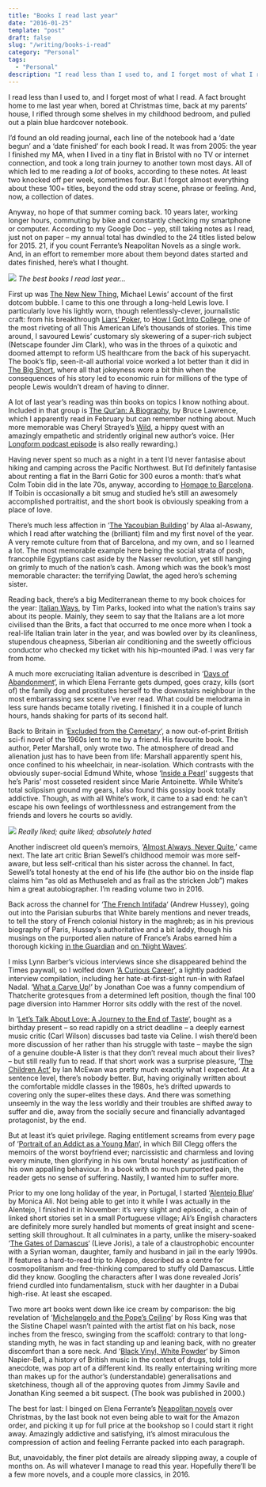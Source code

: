 ```yaml
---
title: "Books I read last year"
date: "2016-01-25"
template: "post"
draft: false
slug: "/writing/books-i-read"
category: "Personal"
tags:
  - "Personal"
description: "I read less than I used to, and I forget most of what I read. A fact brought home to me last year when, bored at Christmas time, back at my parents’ house, I rifled through some shelves in my childhood bedroom, and pulled out a plain blue hardcover notebook."
---
```


I read less than I used to, and I forget most of what I read. A fact brought home to me last year when, bored at Christmas time, back at my parents’ house, I rifled through some shelves in my childhood bedroom, and pulled out a plain blue hardcover notebook.

I’d found an old reading journal, each line of the notebook had a ‘date begun’ and a ‘date finished’ for each book I read. It was from 2005: the year I finished my MA, when I lived in a tiny flat in Bristol with no TV or internet connection, and took a long train journey to another town most days. All of which led to me reading a *lot* of books, according to these notes. At least two knocked off per week, sometimes four. But I forgot almost everything about these 100+ titles, beyond the odd stray scene, phrase or feeling. And, now, a collection of dates.

Anyway, no hope of that summer coming back. 10 years later, working longer hours, commuting by bike and constantly checking my smartphone or computer. According to my Google Doc – yep, still taking notes as I read, just not on paper – my annual total has dwindled to the 24 titles listed below for 2015. 21, if you count Ferrante’s Neapolitan Novels as a single work. And, in an effort to remember more about them beyond dates started and dates finished, here’s what I thought.

![](/media/books-i-read-1.jpg)
*The best books I read last year…*

First up was [The New New Thing](https://www.amazon.co.uk/New-Thing-Silicon-Valley-Story/dp/0393347818/ref=sr_1_1?s=books&ie=UTF8&qid=1462291953&sr=1-1&keywords=the+new+new+thing), Michael Lewis’ account of the first dotcom bubble. I came to this one through a long-held Lewis love. I particularly love his lightly worn, though relentlessly-clever, journalistic craft: from his breakthrough [Liars’ Poker](https://www.amazon.co.uk/Liars-Poker-Hodder-Great-Reads/dp/0340839961/ref=sr_1_1?s=books&ie=UTF8&qid=1462292911&sr=1-1), to [How I Got Into College](http://www.thisamericanlife.org/radio-archives/episode/504/how-i-got-into-college), one of the most riveting of all This American Life’s thousands of stories. This time around, I savoured Lewis’ customary sly skewering of a super-rich subject (Netscape founder Jim Clark), who was in the throes of a quixotic and doomed attempt to reform US healthcare from the back of his superyacht. The book’s flip, seen-it-all authorial voice worked a lot better than it did in [The Big Short](https://www.amazon.co.uk/Big-Short-Inside-Doomsday-Machine/dp/0141043539/ref=sr_1_1?s=books&ie=UTF8&qid=1462292836&sr=1-1&keywords=lewis+the+big+short), where all that jokeyness wore a bit thin when the consequences of his story led to economic ruin for millions of the type of people Lewis wouldn’t dream of having to dinner.

A lot of last year’s reading was thin books on topics I know nothing about. Included in that group is [The Qur’an: A Biography](https://www.amazon.co.uk/Quran-Biography-Shook-World-Books/dp/1843543990/ref=sr_1_1?s=books&ie=UTF8&qid=1462292341&sr=1-1&keywords=The+Qur%27an+Bruce+Lawrence), by Bruce Lawrence, which I apparently read in February but can remember nothing about. Much more memorable was Cheryl Strayed’s [Wild](https://www.amazon.co.uk/Wild-Journey-Found-Cheryl-Strayed/dp/1782394869/ref=sr_1_1?ie=UTF8&qid=1462376377&sr=8-1&keywords=wild), a hippy quest with an amazingly empathetic and stridently original new author’s voice. (Her [Longform podcast episode](https://longform.org/posts/longform-podcast-144-cheryl-strayed) is also really rewarding.)

Having never spent so much as a night in a tent I’d never fantasise about hiking and camping across the Pacific Northwest. But I’d definitely fantasise about renting a flat in the Barri Gotic for 300 euros a month: that’s what Colm Tobin did in the late 70s, anyway, according to [Homage to Barcelona](https://www.amazon.co.uk/Homage-Barcelona-Colm-Toibin/dp/0330373560/ref=sr_1_1?ie=UTF8&qid=1462376431&sr=8-1). If Toibin is occasionally a bit smug and studied he’s still an awesomely accomplished portraitist, and the short book is obviously speaking from a place of love.

There’s much less affection in ‘[The Yacoubian Building](https://www.amazon.co.uk/Yacoubian-Building-Alaa-Al-Aswany/dp/0007243626/ref=sr_1_1?ie=UTF8&qid=1462376456&sr=8-1)‘ by Alaa al-Aswany, which I read after watching the (brilliant) film and my first novel of the year. A very remote culture from that of Barcelona, and my own, and so I learned a lot. The most memorable example here being the social strata of posh, francophile Egyptians cast aside by the Nasser revolution, yet still hanging on grimly to much of the nation’s cash. Among which was the book’s most memorable character: the terrifying Dawlat, the aged hero’s scheming sister.

Reading back, there’s a big Mediterranean theme to my book choices for the year: [Italian Ways](https://www.amazon.co.uk/Italian-Ways-Rails-Milan-Palermo/dp/0099584255/ref=sr_1_1?s=books&ie=UTF8&qid=1462376536&sr=1-1), by Tim Parks, looked into what the nation’s trains say about its people. Mainly, they seem to say that the Italians are a lot more civilised than the Brits, a fact that occurred to me once more when I took a real-life Italian train later in the year, and was bowled over by its cleanliness, stupendous cheapness, Siberian air conditioning and the sweetly officious conductor who checked my ticket with his hip-mounted iPad. I was very far from home.

A much more excruciating Italian adventure is described in ‘[Days of Abandonment](https://www.amazon.co.uk/Days-Abandonment-Elena-Ferrante/dp/1933372001/ref=sr_1_1?s=books&ie=UTF8&qid=1462376556&sr=1-1)‘, in which Elena Ferrante gets dumped, goes crazy, kills (sort of) the family dog and prostitutes herself to the downstairs neighbour in the most embarrassing sex scene I’ve ever read. What could be melodrama in less sure hands became totally riveting. I finished it in a couple of lunch hours, hands shaking for parts of its second half.

Back to Britain in ‘[Excluded from the Cemetary](https://www.amazon.co.uk/Excluded-Cemetery-Marshall-Peter/dp/B0006BQXK4/ref=sr_1_1?s=books&ie=UTF8&qid=1462376579&sr=1-1)‘, a now out-of-print British sci-fi novel of the 1960s lent to me by a friend. His favourite book. The author, Peter Marshall, only wrote two. The atmosphere of dread and alienation just has to have been from life: Marshall apparently spent his, once confined to his wheelchair, in near-isolation. Which contrasts with the obviously super-social Edmund White, whose ‘[Inside a Pearl](https://www.amazon.co.uk/Inside-Pearl-My-Years-Paris/dp/1408820455/ref=sr_1_1?s=books&ie=UTF8&qid=1462376603&sr=1-1)‘ suggests that he’s Paris’ most cosseted resident since Marie Antoinette. While White’s total solipsism ground my gears, I also found this gossipy book totally addictive. Though, as with all White’s work, it came to a sad end: he can’t escape his own feelings of worthlessness and estrangement from the friends and lovers he courts so avidly.

![](/media/books-i-read-2.jpg)
*Really liked; quite liked; absolutely hated*

Another indiscreet old queen’s memoirs, ‘[Almost Always, Never Quite](https://www.amazon.co.uk/Outsider-Always-Almost-Never-Quite/dp/0704372495/ref=sr_1_2?s=books&ie=UTF8&qid=1462376622&sr=1-2),’ came next. The late art critic Brian Sewell’s childhood memoir was more self-aware, but less self-critical than his sister across the channel. In fact, Sewell’s total honesty at the end of his life (the author bio on the inside flap claims him “as old as Methuseleh and as frail as the stricken Job”) makes him a great autobiographer. I’m reading volume two in 2016.

Back across the channel for ‘[The French Intifada](https://www.amazon.co.uk/French-Intifada-Between-France-Arabs/dp/1847082599/ref=sr_1_1?s=books&ie=UTF8&qid=1462376647&sr=1-1)‘ (Andrew Hussey), going out into the Parisian suburbs that White barely mentions and never treads, to tell the story of French colonial history in the maghreb; as in his previous biography of Paris, Hussey’s authoritative and a bit laddy, though his musings on the purported alien nature of France’s Arabs earned him a thorough kicking [in the Guardian](http://www.theguardian.com/books/2014/feb/28/french-intifada-review-andrew-hussey) and [on ‘Night Waves’](http://www.bbc.co.uk/programmes/b03vd855).

I miss Lynn Barber’s vicious interviews since she disappeared behind the Times paywall, so I wolfed down ‘[A Curious Career](https://www.amazon.co.uk/Curious-Career-Lynn-Barber/dp/1408837218/ref=sr_1_1?s=books&ie=UTF8&qid=1462376671&sr=1-1)‘, a lightly padded interview compilation, including her hate-at-first-sight run-in with Rafael Nadal. ‘[What a Carve Up](https://www.amazon.co.uk/What-Carve-Up-Jonathan-Coe/dp/0141033290)!’ by Jonathan Coe was a funny compendium of Thatcherite grotesques from a determined left position, though the final 100 page diversion into Hammer Horror sits oddly with the rest of the novel.

In ‘[Let’s Talk About Love: A Journey to the End of Taste](http://www.amazon.co.uk/Celine-Dions-Lets-Talk-About-ebook/dp/B00Q2Z6YV6?ie=UTF8&keywords=Let%27s%20Talk%20About%20Love%3A%20A%20Journey%20to%20the%20End%20of%20Taste&qid=1462376690&ref_=sr_1_1&s=books&sr=1-1)‘, bought as a birthday present – so read rapidly on a strict deadline – a deeply earnest music critic (Carl Wilson) discusses bad taste via Celine. I wish there’d been more discussion of her rather than his struggle with taste – maybe the sign of a genuine double-A lister is that they don’t reveal much about their lives? – but still really fun to read. If that short work was a surprise pleasure, ‘[The Children Act’](https://www.amazon.co.uk/Children-Act-Ian-McEwan/dp/0099599635/ref=sr_1_1?s=books&ie=UTF8&qid=1462376721&sr=1-1) by Ian McEwan was pretty much exactly what I expected. At a sentence level, there’s nobody better. But, having originally written about the comfortable middle classes in the 1980s, he’s drifted upwards to covering only the super-elites these days. And there was something unseemly in the way the less worldly and their troubles are shifted away to suffer and die, away from the socially secure and financially advantaged protagonist, by the end.

But at least it’s quiet privilege. Raging entitlement screams from every page of ‘[Portrait of an Addict as a Young Man](https://www.amazon.co.uk/Portrait-Addict-Young-Man-Memoir/dp/0099539829/ref=sr_1_1?s=books&ie=UTF8&qid=1462376741&sr=1-1)‘, in which Bill Clegg offers the memoirs of the worst boyfriend ever; narcissistic and charmless and loving every minute, then glorifying in his own ‘brutal honesty’ as justification of his own appalling behaviour. In a book with so much purported pain, the reader gets no sense of suffering. Nastily, I wanted him to suffer more.

Prior to my one long holiday of the year, in Portugal, I started ‘[Alentejo Blue](https://www.amazon.co.uk/Alentejo-Blue-Monica-Ali/dp/0552771163/ref=sr_1_1?s=books&ie=UTF8&qid=1462376780&sr=1-1)‘ by Monica Ali. Not being able to get into it while I was actually in the Alentejo, I finished it in November: it’s very slight and episodic, a chain of linked short stories set in a small Portuguese village; Ali’s English characters are definitely more surely handled but moments of great insight and scene-setting skill throughout. It all culminates in a party, unlike the misery-soaked ‘[The Gates of Damascus](https://www.amazon.co.uk/Lonely-Planet-Journeys-Gates-Damascus/dp/0864423683/ref=sr_1_3?s=books&ie=UTF8&qid=1462376803&sr=1-3)‘ (Lieve Joris), a tale of a claustrophobic encounter with a Syrian woman, daughter, family and husband in jail in the early 1990s. If features a hard-to-read trip to Aleppo, described as a centre for cosmopolitanism and free-thinking compared to stuffy old Damascus. Little did they know. Googling the characters after I was done revealed Joris’ friend curdled into fundamentalism, stuck with her daughter in a Dubai high-rise. At least she escaped.

Two more art books went down like ice cream by comparison: the big revelation of ‘[Michelangelo and the Pope’s Ceiling](https://www.amazon.co.uk/Michelangelo-Popes-Ceiling-Ross-King/dp/1844139328/ref=sr_1_1?s=books&ie=UTF8&qid=1462376836&sr=1-1)‘ by Ross King was that the Sistine Chapel wasn’t painted with the artist flat on his back, nose inches from the fresco, swinging from the scaffold: contrary to that long-standing myth, he was in fact standing up and leaning back, with no greater discomfort than a sore neck. And ‘[Black Vinyl, White Powder](https://www.amazon.co.uk/Black-Vinyl-White-Powder-Napier-Bell/dp/0091880920/ref=sr_1_1?s=books&ie=UTF8&qid=1462376863&sr=1-1)‘ by Simon Napier-Bell, a history of British music in the context of drugs, told in anecdote, was pop art of a different kind. Its really entertaining writing more than makes up for the author’s (understandable) generalisations and sketchiness, though all of the approving quotes from Jimmy Savile and Jonathan King seemed a bit suspect. (The book was published in 2000.)

The best for last: I binged on Elena Ferrante’s [Neapolitan novels](https://www.amazon.co.uk/My-Brilliant-Friend-Elena-Ferrante/dp/1609450787/ref=sr_1_4?s=books&ie=UTF8&qid=1462376892&sr=1-4) over Christmas, by the last book not even being able to wait for the Amazon order, and picking it up for full price at the bookshop so I could start it right away. Amazingly addictive and satisfying, it’s almost miraculous the compression of action and feeling Ferrante packed into each paragraph.

But, unavoidably, the finer plot details are already slipping away, a couple of months on. As will whatever I manage to read this year. Hopefully there’ll be a few more novels, and a couple more classics, in 2016.
